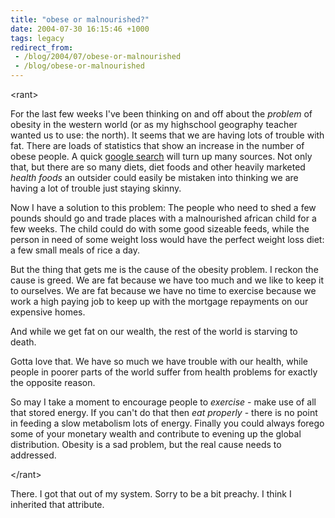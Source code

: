 ```yaml
---
title: "obese or malnourished?"
date: 2004-07-30 16:15:46 +1000
tags: legacy
redirect_from:
 - /blog/2004/07/obese-or-malnourished
 - /blog/obese-or-malnourished
---
```


&lt;rant&gt;

For the last few weeks I've been thinking on and off about the <em>problem</em> of obesity in the western world (or as my highschool geography teacher wanted us to use: the north). It seems that we are having lots of trouble with fat. There are loads of statistics that show an increase in the number of obese people. A quick <a href="http://www.google.com/search?q=obesity+statistics">google search</a> will turn up many sources. Not only that, but there are so many diets, diet foods and other heavily marketed <em>health foods</em> an outsider could easily be mistaken into thinking we are having a lot of trouble just staying skinny.



Now I have a solution to this problem: The people who need to shed a few pounds should go and trade places with a malnourished african child for a few weeks. The child could do with some good sizeable feeds, while the person in need of some weight loss would have the perfect weight loss diet: a few small meals of rice a day.



But the thing that gets me is the cause of the obesity problem. I reckon the cause is greed. We are fat because we have too much and we like to keep it to ourselves. We are fat because we have no time to exercise because we work a high paying job to keep up with the mortgage repayments on our expensive homes.



And while we get fat on our wealth, the rest of the world is starving to death.



Gotta love that. We have so much we have trouble with our health, while people in poorer parts of the world suffer from health problems for exactly the opposite reason.



So may I take a moment to encourage people to <em>exercise</em> - make use of all that stored energy. If you can't do that then <em>eat properly</em> - there is no point in feeding a slow metabolism lots of energy. Finally you could always forego some of your monetary wealth and contribute to evening up the global distribution. Obesity is a sad problem, but the real cause needs to addressed.

&lt;/rant&gt;



There. I got that out of my system. Sorry to be a bit preachy. I think I inherited that attribute.

